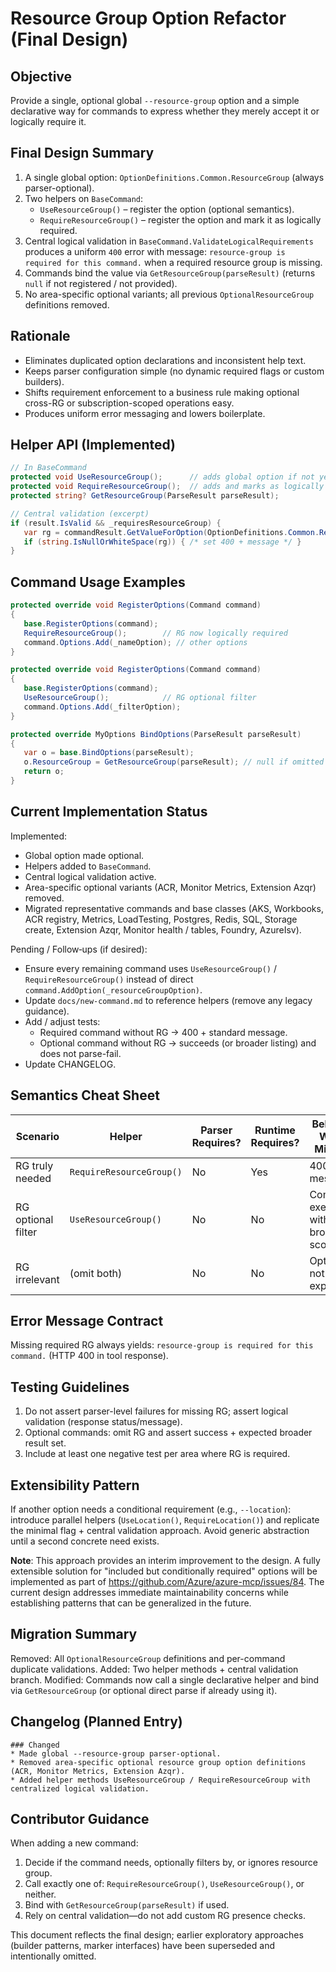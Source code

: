 # Resource Group Option Refactor (Final Design)

## Objective
Provide a single, optional global `--resource-group` option and a simple declarative way for commands to express whether they merely accept it or logically require it.

## Final Design Summary
1. A single global option: `OptionDefinitions.Common.ResourceGroup` (always parser-optional).
2. Two helpers on `BaseCommand`:
   * `UseResourceGroup()` – register the option (optional semantics).
   * `RequireResourceGroup()` – register the option and mark it as logically required.
3. Central logical validation in `BaseCommand.ValidateLogicalRequirements` produces a uniform `400` error with message: `resource-group is required for this command.` when a required resource group is missing.
4. Commands bind the value via `GetResourceGroup(parseResult)` (returns `null` if not registered / not provided).
5. No area-specific optional variants; all previous `OptionalResourceGroup` definitions removed.

## Rationale
* Eliminates duplicated option declarations and inconsistent help text.
* Keeps parser configuration simple (no dynamic required flags or custom builders).
* Shifts requirement enforcement to a business rule making optional cross-RG or subscription-scoped operations easy.
* Produces uniform error messaging and lowers boilerplate.

## Helper API (Implemented)
```csharp
// In BaseCommand
protected void UseResourceGroup();      // adds global option if not yet added
protected void RequireResourceGroup();  // adds and marks as logically required
protected string? GetResourceGroup(ParseResult parseResult);

// Central validation (excerpt)
if (result.IsValid && _requiresResourceGroup) {
   var rg = commandResult.GetValueForOption(OptionDefinitions.Common.ResourceGroup);
   if (string.IsNullOrWhiteSpace(rg)) { /* set 400 + message */ }
}
```

## Command Usage Examples
```csharp
protected override void RegisterOptions(Command command)
{
   base.RegisterOptions(command);
   RequireResourceGroup();        // RG now logically required
   command.Options.Add(_nameOption); // other options
}

protected override void RegisterOptions(Command command)
{
   base.RegisterOptions(command);
   UseResourceGroup();            // RG optional filter
   command.Options.Add(_filterOption);
}

protected override MyOptions BindOptions(ParseResult parseResult)
{
   var o = base.BindOptions(parseResult);
   o.ResourceGroup = GetResourceGroup(parseResult); // null if omitted / not used
   return o;
}
```

## Current Implementation Status
Implemented:
* Global option made optional.
* Helpers added to `BaseCommand`.
* Central logical validation active.
* Area-specific optional variants (ACR, Monitor Metrics, Extension Azqr) removed.
* Migrated representative commands and base classes (AKS, Workbooks, ACR registry, Metrics, LoadTesting, Postgres, Redis, SQL, Storage create, Extension Azqr, Monitor health / tables, Foundry, AzureIsv).

Pending / Follow‑ups (if desired):
* Ensure every remaining command uses `UseResourceGroup()` / `RequireResourceGroup()` instead of direct `command.AddOption(_resourceGroupOption)`.
* Update `docs/new-command.md` to reference helpers (remove any legacy guidance).
* Add / adjust tests:
  - Required command without RG -> 400 + standard message.
  - Optional command without RG -> succeeds (or broader listing) and does not parse-fail.
* Update CHANGELOG.

## Semantics Cheat Sheet
| Scenario | Helper | Parser Requires? | Runtime Requires? | Behavior When Missing |
|----------|--------|------------------|-------------------|-----------------------|
| RG truly needed | `RequireResourceGroup()` | No | Yes | 400 + message |
| RG optional filter | `UseResourceGroup()` | No | No | Command executes with broader scope |
| RG irrelevant | (omit both) | No | No | Option not exposed |

## Error Message Contract
Missing required RG always yields: `resource-group is required for this command.` (HTTP 400 in tool response).

## Testing Guidelines
1. Do not assert parser-level failures for missing RG; assert logical validation (response status/message).
2. Optional commands: omit RG and assert success + expected broader result set.
3. Include at least one negative test per area where RG is required.

## Extensibility Pattern
If another option needs a conditional requirement (e.g., `--location`): introduce parallel helpers (`UseLocation()`, `RequireLocation()`) and replicate the minimal flag + central validation approach. Avoid generic abstraction until a second concrete need exists.

**Note**: This approach provides an interim improvement to the design. A fully extensible solution for "included but conditionally required" options will be implemented as part of https://github.com/Azure/azure-mcp/issues/84. The current design addresses immediate maintainability concerns while establishing patterns that can be generalized in the future.

## Migration Summary
Removed: All `OptionalResourceGroup` definitions and per-command duplicate validations.
Added: Two helper methods + central validation branch.
Modified: Commands now call a single declarative helper and bind via `GetResourceGroup` (or optional direct parse if already using it).

## Changelog (Planned Entry)
```
### Changed
* Made global --resource-group parser-optional.
* Removed area-specific optional resource group option definitions (ACR, Monitor Metrics, Extension Azqr).
* Added helper methods UseResourceGroup / RequireResourceGroup with centralized logical validation.
```

## Contributor Guidance
When adding a new command:
1. Decide if the command needs, optionally filters by, or ignores resource group.
2. Call exactly one of: `RequireResourceGroup()`, `UseResourceGroup()`, or neither.
3. Bind with `GetResourceGroup(parseResult)` if used.
4. Rely on central validation—do not add custom RG presence checks.

This document reflects the final design; earlier exploratory approaches (builder patterns, marker interfaces) have been superseded and intentionally omitted.
